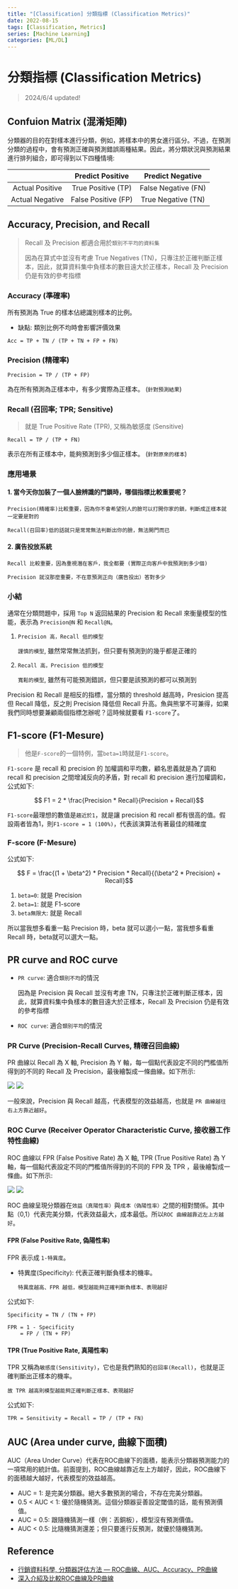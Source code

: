 ```yaml
---
title: "[Classification] 分類指標 (Classification Metrics)"
date: 2022-08-15
tags: [Classification, Metrics]
series: [Machine Learning]
categories: [ML/DL]
---
```


# 分類指標 (Classification Metrics)

> 2024/6/4 updated!

## Confuion Matrix (混淆矩陣)

分類器的目的在對樣本進行分類，例如，將樣本中的男女進行區分。不過，在預測分類的過程中，會有預測正確與預測錯誤兩種結果。因此，將分類狀況與預測結果進行排列組合，即可得到以下四種情境:


|      |  Predict Positive  |  Predict Negative   |
| :--: | :--------: | :---------: |
|  Actual Positive  | True Positive (TP)  | False Negative (FN) |
|  Actual Negative  | False Positive (FP) | True Negative (TN)  |

## Accuracy, Precision, and Recall

> Recall 及 Precision 都適合用於`類別不平均的資料集`
>
> 因為在算式中並沒有考慮 True Negatives (TN)，只專注於正確判斷正樣本，因此，就算資料集中負樣本的數目遠大於正樣本，Recall 及 Precision 仍是有效的參考指標

### Accuracy (準確率)

所有預測為 True 的樣本佔總識別樣本的比例。

- 缺點: 類別比例不均時會影響評價效果


```
Acc = TP + TN / (TP + TN + FP + FN)
```

### Precision (精確率)

```
Precision = TP / (TP + FP)
```

為在所有預測為正樣本中，有多少實際為正樣本。 (`針對預測結果`)

### Recall (召回率; TPR; Sensitive)

> 就是 True Positive Rate (TPR), 又稱為敏感度 (Sensitive)

```
Recall = TP / (TP + FN)
```

表示在所有正樣本中，能夠預測到多少個正樣本。 (`針對原來的樣本`)

### 應用場景

#### 1. 當今天你加裝了一個人臉辨識的門鎖時，哪個指標比較重要呢？

```
Precision(精確率)比較重要，因為你不會希望別人的臉可以打開你家的鎖，判斷成正樣本就一定要是對的

Recall(召回率)低的話就只是常常無法判斷出你的臉，無法開門而已
```

#### 2. 廣告投放系統

```
Recall 比較重要，因為重視潛在客戶，我全都要 (實際正向客戶中我預測到多少個)

Precision 就沒那麼重要，不在意預測正向（廣告投出）答對多少
```

### 小結

通常在分類問題中，採用 `Top N` 返回結果的 Precision 和 Recall 來衡量模型的性能，表示為 `Precision@N` 和 `Recall@N`。

1. `Precision 高，Recall 低的模型`

    `謹慎的模型`, 雖然常常無法抓到，但只要有預測到的幾乎都是正確的

2. `Recall 高，Precision 低的模型`

    `寬鬆的模型`, 雖然有可能預測錯誤，但只要是該預測的都可以預測到

Precision 和 Recall 是相反的指標，當分類的 threshold 越高時，Presicion 提高但 Recall 降低，反之則 Precision 降低但 Recall 升高。魚與熊掌不可兼得，如果我們同時想要兼顧兩個指標怎辦呢？這時候就要看 `F1-score`了。

## F1-score (F1-Mesure)

> 他是`F-score`的一個特例，當`beta=1`時就是`F1-score`。

`F1-score` 是 recall 和 precision 的 加權調和平均數，顧名思義就是為了調和 recall 和 precision 之間增減反向的矛盾，對 recall 和 precision 進行加權調和，公式如下:

$$ F1 = 2 * \frac{Precision * Recall}{Precision + Recall}$$


`F1-score`最理想的數值是`趨近於1`，就是讓 precision 和 recall 都有很高的值。假設兩者皆為1，則`F1-score = 1 (100%)`，代表該演算法有著最佳的精確度

### F-score (F-Mesure)

公式如下:

$$ F = \frac{(1 + \beta^2) * Precision * Recall}{(\beta^2 * Precision) + Recall}$$


1. `beta=0`: 就是 Precision
3. `beta=1`: 就是 F1-score
2. `beta無限大`: 就是 Recall

所以當我想多看重一點 Precision 時，beta 就可以選小一點，當我想多看重 Recall 時，beta就可以選大一點。

## PR curve and ROC curve

- `PR curve`: 適合`類別不均`的情況

    因為是 Precision 與 Recall 並沒有考慮 TN，只專注於正確判斷正樣本，因此，就算資料集中負樣本的數目遠大於正樣本，Recall 及 Precision 仍是有效的參考指標

- `ROC curve`: 適合`類別平均`的情況

### PR Curve (Precision-Recall Curves, 精確召回曲線)

PR 曲線以 Recall 為 X 軸, Precision 為 Y 軸，每一個點代表設定不同的門檻值所得到的不同的 Recall 及 Precision，最後繪製成一條曲線。如下所示:

![](images/pr_roc_1.png)
![](/my-blog/images/ml/metrics/images/pr_roc_1.png)


一般來說，Precision 與 Recall 越高，代表模型的效益越高，也就是 `PR 曲線越往右上方靠近越好`。

### ROC Curve (Receiver Operator Characteristic Curve, 接收器工作特性曲線)

ROC 曲線以 FPR (False Positive Rate) 為 X 軸, TPR (True Positive Rate) 為 Y 軸，每一個點代表設定不同的門檻值所得到的不同的 FPR 及 TPR ，最後繪製成一條曲。如下所示:

![](images/pr_roc_2.png)
![](/my-blog/images/ml/metrics/images/pr_roc_2.png)

ROC 曲線呈現分類器在`效益（真陽性率）`與`成本（偽陽性率）`之間的相對關係。其中點（0,1）代表完美分類，代表效益最大，成本最低。所以`ROC 曲線越靠近左上方越好`。

#### FPR (False Positive Rate, 偽陽性率)

FPR 表示成 `1-特異度`。

   - 特異度(Specificity): 代表正確判斷負樣本的機率。

        ```
        特異度越高、FPR 越低，模型越能夠正確判斷負樣本、表現越好
        ```

公式如下:

```
Specificity = TN / (TN + FP)

FPR = 1 - Specificity
    = FP / (TN + FP)
```

#### TPR (True Positive Rate, 真陽性率)

TPR 又稱為`敏感度(Sensitivity)`，它也是我們熟知的`召回率(Recall)`，也就是正確判斷出正樣本的機率。

```
故 TPR 越高則模型越能夠正確判斷正樣本、表現越好
```

公式如下:

```
TPR = Sensitivity = Recall = TP / (TP + FN)
```

## AUC (Area under curve, 曲線下面積)

AUC（Area Under Curve）代表在ROC曲線下的面積，能表示分類器預測能力的一項常用的統計值。前面提到，ROC曲線越靠近左上方越好，因此，ROC曲線下的面積越大越好，代表模型的效益越高。

- AUC = 1: 是完美分類器。絕大多數預測的場合，不存在完美分類器。
- 0.5 < AUC < 1: 優於隨機猜測。這個分類器妥善設定閾值的話，能有預測價值。
- AUC = 0.5: 跟隨機猜測一樣（例：丟銅板），模型沒有預測價值。
- AUC < 0.5: 比隨機猜測還差；但只要進行反預測，就優於隨機猜測。


## Reference

- [行銷資料科學, 分類器評估方法 — ROC曲線、AUC、Accuracy、PR曲線](https://medium.com/marketingdatascience/%E5%88%86%E9%A1%9E%E5%99%A8%E8%A9%95%E4%BC%B0%E6%96%B9%E6%B3%95-roc%E6%9B%B2%E7%B7%9A-auc-accuracy-pr%E6%9B%B2%E7%B7%9A-d3a39977022c)
- [深入介紹及比較ROC曲線及PR曲線](https://medium.com/nlp-tsupei/roc-pr-%E6%9B%B2%E7%B7%9A-f3faa2231b8c)
